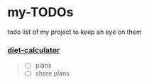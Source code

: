 # my-TODOs
todo list of my project to keep an eye on them



### [diet-calculator](https://github.com/MrMohebi/diet-calculator)
> - [ ] plans
> - [ ] share plans
